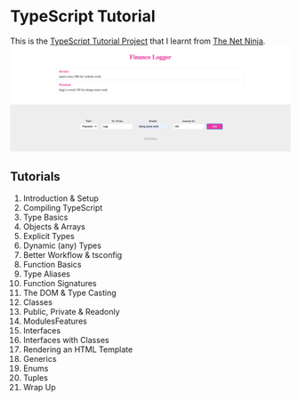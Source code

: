 # TypeScript Tutorial

This is the [TypeScript Tutorial Project](https://weerayoothm.github.io/typescript-tutorial/public/index.html) that I learnt from [The Net Ninja](https://www.youtube.com/watch?v=2pZmKW9-I_k&list=PL4cUxeGkcC9gUgr39Q_yD6v-bSyMwKPUI).
![Project Preview](./uploads/project-preview.png)

## Tutorials

1. Introduction & Setup
1. Compiling TypeScript
1. Type Basics
1. Objects & Arrays
1. Explicit Types
1. Dynamic (any) Types
1. Better Workflow & tsconfig
1. Function Basics
1. Type Aliases
1. Function Signatures
1. The DOM & Type Casting
1. Classes
1. Public, Private & Readonly
1. ModulesFeatures
1. Interfaces
1. Interfaces with Classes
1. Rendering an HTML Template
1. Generics
1. Enums
1. Tuples
1. Wrap Up
